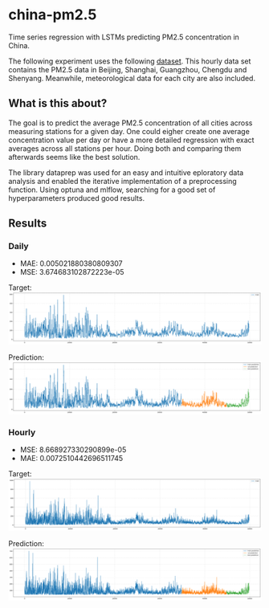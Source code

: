 # china-pm2.5

Time series regression with LSTMs predicting PM2.5 concentration in China.

The following experiment uses the following [dataset](https://archive.ics.uci.edu/ml/datasets/PM2.5+Data+of+Five+Chinese+Cities). This hourly data set contains the PM2.5 data in Beijing, Shanghai, Guangzhou, Chengdu and Shenyang. Meanwhile, meteorological data for each city are also included.

## What is this about?

The goal is to predict the average PM2.5 concentration of all cities across measuring stations for a given day.
One could eigher create one average concentration value per day or have a more detailed regression with exact averages across all stations per hour.
Doing both and comparing them afterwards seems like the best solution.

The library dataprep was used for an easy and intuitive eploratory data analysis and enabled the iterative implementation of a preprocessing function.
Using optuna and mlflow, searching for a good set of hyperparameters produced good results.

## Results

### Daily

- MAE: 0.005021880380809307
- MSE: 3.674683102872223e-05

Target:
![Target daily](/img/target-daily.png)

Prediction:
![Prediction daily](/img/predicted-daily.png)

### Hourly

- MSE: 8.668927330290899e-05
- MAE: 0.0072510442696511745

Target:
![Target hourly](/img/target-hourly.png)

Prediction:
![Prediction hourly](/img/predicted-hourly.png)
